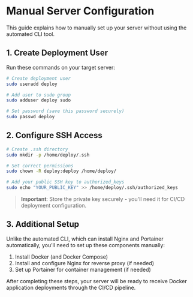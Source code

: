 # Manual Server Configuration

This guide explains how to manually set up your server without using the automated CLI tool.

## 1. Create Deployment User

Run these commands on your target server:

```bash
# Create deployment user
sudo useradd deploy

# Add user to sudo group
sudo adduser deploy sudo

# Set password (save this password securely)
sudo passwd deploy
```

## 2. Configure SSH Access

```bash
# Create .ssh directory
sudo mkdir -p /home/deploy/.ssh

# Set correct permissions
sudo chown -R deploy:deploy /home/deploy/

# Add your public SSH key to authorized_keys
sudo echo "YOUR_PUBLIC_KEY" >> /home/deploy/.ssh/authorized_keys
```

> **Important**: Store the private key securely - you'll need it for CI/CD deployment configuration.

## 3. Additional Setup

Unlike the automated CLI, which can install Nginx and Portainer automatically, you'll need to set up these components manually:

1. Install Docker (and Docker Compose)
2. Install and configure Nginx for reverse proxy (if needed)
3. Set up Portainer for container management (if needed)

After completing these steps, your server will be ready to receive Docker application deployments through the CI/CD pipeline.